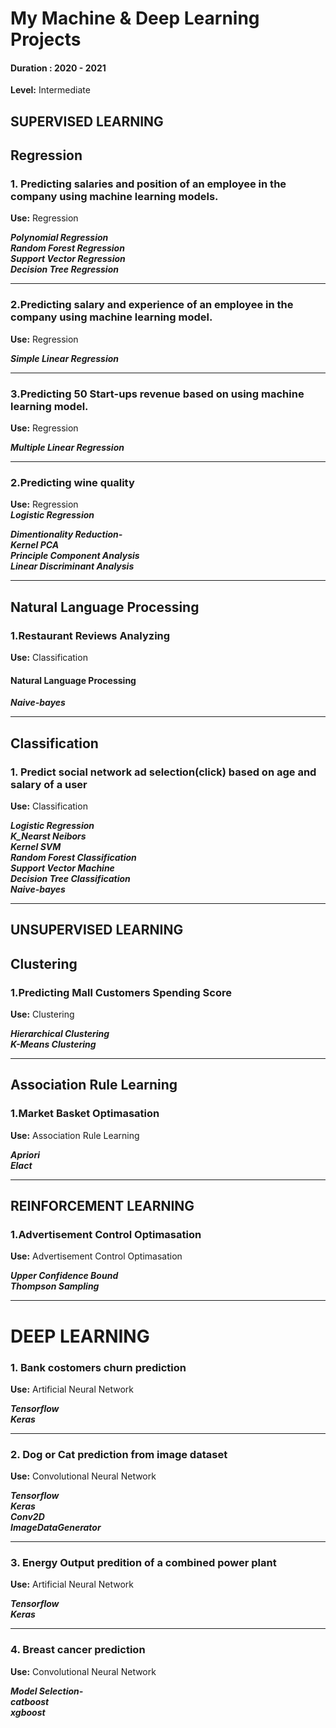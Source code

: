 # My Machine & Deep Learning Projects                               
#### Duration : 2020 - 2021
**Level:** Intermediate <br/>

## SUPERVISED LEARNING
## Regression

### 1. Predicting salaries and position of an employee in the company using machine learning models.
**Use:** Regression <br/>

***Polynomial Regression*** <br/>
***Random Forest Regression*** <br/>
***Support Vector Regression*** <br/>
***Decision Tree Regression***

 <hr/>
 
### 2.Predicting salary and experience of an employee in the company using machine learning model. 
**Use:** Regression <br/>

***Simple Linear Regression***

<hr/>

### 3.Predicting 50 Start-ups revenue based on using machine learning model.
**Use:** Regression <br/>

***Multiple Linear Regression***

<hr/>

### 2.Predicting wine quality 
**Use:** Regression <br/>
***Logistic Regression*** <br/> 

***Dimentionality Reduction-*** <br/> 
***Kernel PCA*** <br/> 
***Principle Component Analysis*** <br/> 
***Linear Discriminant Analysis*** <br/> 

<hr/>

## Natural Language Processing
### 1.Restaurant Reviews Analyzing 
**Use:** Classification <br/>

#### Natural Language Processing
***Naive-bayes***

<hr/>

##  Classification
### 1. Predict social network ad selection(click) based on age and salary of a user
**Use:** Classification <br/>

***Logistic Regression*** <br/> 
***K_Nearst Neibors*** <br/> 
***Kernel SVM*** <br/> 
***Random Forest Classification*** <br/> 
***Support Vector Machine*** <br/> 
***Decision Tree Classification*** <br/> 
***Naive-bayes*** <br/> 

<hr/>

## UNSUPERVISED LEARNING
## Clustering
### 1.Predicting Mall Customers Spending Score
**Use:** Clustering <br/>

***Hierarchical Clustering*** <br/> 
***K-Means Clustering*** <br/> 

<hr/>

## Association Rule Learning
### 1.Market Basket Optimasation
**Use:** Association Rule Learning <br/>

***Apriori*** <br/> 
***Elact*** <br/> 

<hr/>

## REINFORCEMENT LEARNING
### 1.Advertisement Control Optimasation
**Use:** Advertisement Control Optimasation <br/>

***Upper Confidence Bound*** <br/> 
***Thompson Sampling*** <br/> 

<hr/>

# DEEP LEARNING
### 1. Bank costomers churn prediction 
**Use:** Artificial Neural Network <br/>

***Tensorflow*** <br/> 
***Keras*** <br/> 

<hr/>

### 2. Dog or Cat prediction from image dataset
**Use:** Convolutional Neural Network <br/>

***Tensorflow*** <br/> 
***Keras*** <br/> 
***Conv2D*** <br/> 
***ImageDataGenerator*** <br/> 

<hr/>

### 3. Energy Output predition of a combined power plant
**Use:** Artificial Neural Network <br/>

***Tensorflow*** <br/> 
***Keras*** <br/> 

<hr/>

### 4. Breast cancer prediction  
**Use:** Convolutional Neural Network <br/>

***Model Selection-*** <br/> 
***catboost*** <br/> 
***xgboost*** <br/> 



